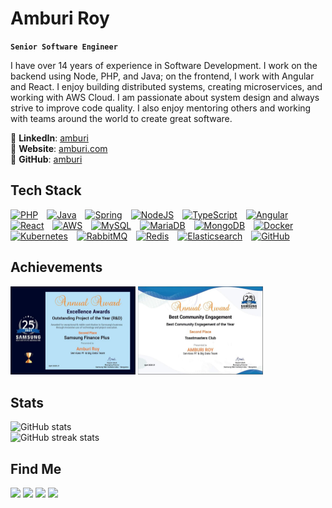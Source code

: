 # Amburi Roy

**`Senior Software Engineer`**

I have over 14 years of experience in Software Development. I work on the backend using Node, PHP, and Java; on the frontend, I work with Angular and React. I enjoy building distributed systems, creating microservices, and working with AWS Cloud. I am passionate about system design and always strive to improve code quality. I also enjoy mentoring others and working with teams around the world to create great software.

🔗 **LinkedIn**: [amburi](https://www.linkedin.com/in/amburi/)  
🔗 **Website**: [amburi.com](https://amburi.com/)  
🔗 **GitHub**: [amburi](https://github.com/amburi)

## Tech Stack

<p align="left">
  <a href="https://www.php.net/" target="_blank" rel="noreferrer"><img alt="PHP" width="30px" style="padding-right:10px;" src="https://cdn.jsdelivr.net/gh/devicons/devicon/icons/php/php-original.svg" /></a>
  <a href="https://www.java.com/" target="_blank" rel="noreferrer"><img alt="Java" width="30px" style="padding-right:10px;" src="https://cdn.jsdelivr.net/gh/devicons/devicon/icons/java/java-original.svg"/></a>
  <a href="https://spring.io/" target="_blank" rel="noreferrer"><img alt="Spring" width="30px" style="padding-right:10px;" src="https://cdn.jsdelivr.net/gh/devicons/devicon/icons/spring/spring-original.svg" /></a>
  <a href="https://nodejs.org/" target="_blank" rel="noreferrer"><img alt="NodeJS" width="30px" style="padding-right:10px;" src="https://cdn.jsdelivr.net/gh/devicons/devicon/icons/nodejs/nodejs-original.svg" /></a>
  <a href="https://www.typescriptlang.org/" target="_blank" rel="noreferrer"><img alt="TypeScript" width="30px" style="padding-right:10px;" src="https://cdn.jsdelivr.net/gh/devicons/devicon/icons/typescript/typescript-plain.svg" /></a>
  <a href="https://angular.io/" target="_blank" rel="noreferrer"><img alt="Angular" width="30px" style="padding-right:10px;" src="https://cdn.jsdelivr.net/gh/devicons/devicon/icons/angularjs/angularjs-plain.svg" /></a>
  <a href="https://reactjs.org/" target="_blank" rel="noreferrer"><img alt="React" width="30px" style="padding-right:10px;" src="https://cdn.jsdelivr.net/gh/devicons/devicon/icons/react/react-original.svg" /></a>
  <a href="https://aws.amazon.com/" target="_blank" rel="noreferrer"><img alt="AWS" width="30px" style="padding-right:10px;" src="https://cdn.jsdelivr.net/gh/devicons/devicon/icons/amazonwebservices/amazonwebservices-original-wordmark.svg" /></a>
  <a href="https://www.mysql.com/" target="_blank" rel="noreferrer"><img alt="MySQL" width="30px" style="padding-right:10px;" src="https://cdn.jsdelivr.net/gh/devicons/devicon/icons/mysql/mysql-original.svg" /></a>
  <a href="https://mariadb.org/" target="_blank" rel="noreferrer"><img alt="MariaDB" width="30px" style="padding-right:10px;" src="https://cdn.jsdelivr.net/gh/devicons/devicon/icons/mariadb/mariadb-original.svg" /></a>
  <a href="https://www.mongodb.com/" target="_blank" rel="noreferrer"><img alt="MongoDB" width="30px" style="padding-right:10px;" src="https://cdn.jsdelivr.net/gh/devicons/devicon/icons/mongodb/mongodb-original.svg" /></a>
  <a href="https://www.docker.com/" target="_blank" rel="noreferrer"><img alt="Docker" width="30px" style="padding-right:10px;" src="https://cdn.jsdelivr.net/gh/devicons/devicon/icons/docker/docker-original.svg" /></a>
  <a href="https://kubernetes.io/" target="_blank" rel="noreferrer"><img alt="Kubernetes" width="30px" style="padding-right:10px;" src="https://cdn.jsdelivr.net/gh/devicons/devicon/icons/kubernetes/kubernetes-plain.svg" /></a>
  <a href="https://www.rabbitmq.com/" target="_blank" rel="noreferrer"><img alt="RabbitMQ" width="30px" style="padding-right:10px;" src="https://cdn.jsdelivr.net/gh/devicons/devicon/icons/rabbitmq/rabbitmq-original.svg" /></a>
  <a href="https://redis.io/" target="_blank" rel="noreferrer"><img alt="Redis" width="30px" style="padding-right:10px;" src="https://cdn.jsdelivr.net/gh/devicons/devicon/icons/redis/redis-original.svg" /></a>
  <a href="https://www.elastic.co/" target="_blank" rel="noreferrer"><img alt="Elasticsearch" width="30px" style="padding-right:10px;" src="https://cdn.jsdelivr.net/gh/devicons/devicon/icons/elasticsearch/elasticsearch-original.svg" /></a>
  <a href="https://github.com/" target="_blank" rel="noreferrer"><img alt="GitHub" width="30px" style="padding-right:10px;" src="https://cdn.jsdelivr.net/gh/devicons/devicon/icons/github/github-original.svg" /></a>
</p>

## Achievements

<p align="left">
  <img src="image.jpeg" width="200" />
  <img src="image-1.jpeg" width="200" />
</p>

## Stats

![GitHub stats](https://github-readme-stats.vercel.app/api?username=amburi&show_icons=true&count_private=true)  
![GitHub streak stats](https://streak-stats.demolab.com/?user=amburi)  

## Find Me

<p align="left"> 
  <a href="https://www.github.com/amburi" target="_blank" rel="noreferrer"><img src="https://raw.githubusercontent.com/danielcranney/readme-generator/main/public/icons/socials/github.svg" width="25px" /></a> 
  <a href="https://www.linkedin.com/in/amburi" target="_blank" rel="noreferrer"><img src="https://raw.githubusercontent.com/danielcranney/readme-generator/main/public/icons/socials/linkedin.svg" width="25px" /></a> 
  <a href="https://www.dev.to/amburi" target="_blank" rel="noreferrer"><img src="https://raw.githubusercontent.com/danielcranney/readme-generator/main/public/icons/socials/devdotto.svg" width="25px" /></a> 
  <a href="https://www.youtube.com/@TechAmburi" target="_blank" rel="noreferrer"><img src="https://raw.githubusercontent.com/danielcranney/readme-generator/main/public/icons/socials/youtube.svg" width="25px" /></a>
</p>

